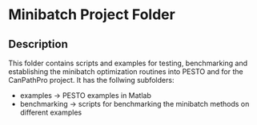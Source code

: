 # Minibatch Project Folder

## Description

This folder contains scripts and examples for testing, benchmarking and establishing the minibatch optimization routines into PESTO and for the CanPathPro project. It has the follwing subfolders:

* examples -> PESTO examples in Matlab
* benchmarking -> scripts for benchmarking the minibatch methods on different examples

